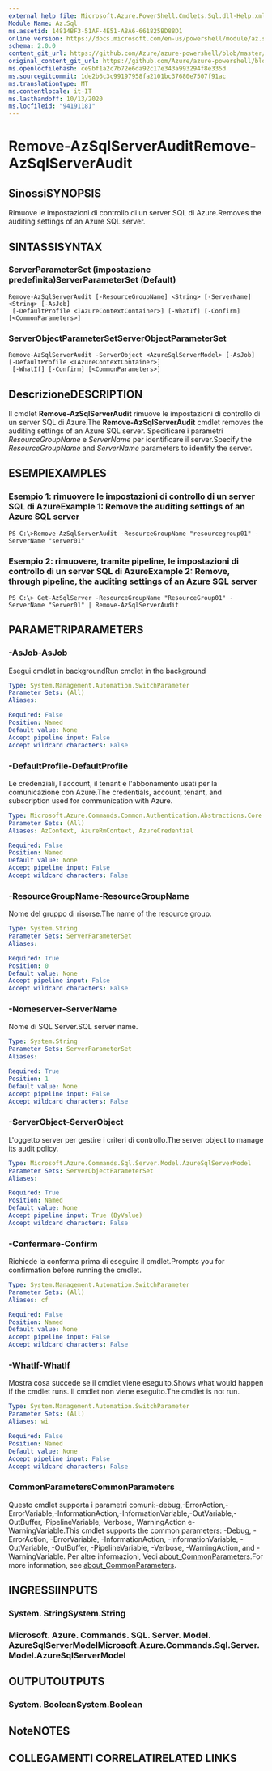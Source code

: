 ```yaml
---
external help file: Microsoft.Azure.PowerShell.Cmdlets.Sql.dll-Help.xml
Module Name: Az.Sql
ms.assetid: 14814BF3-51AF-4E51-A8A6-661825BD88D1
online version: https://docs.microsoft.com/en-us/powershell/module/az.sql/Remove-AzSqlServerAudit
schema: 2.0.0
content_git_url: https://github.com/Azure/azure-powershell/blob/master/src/Sql/Sql/help/Remove-AzSqlServerAudit.md
original_content_git_url: https://github.com/Azure/azure-powershell/blob/master/src/Sql/Sql/help/Remove-AzSqlServerAudit.md
ms.openlocfilehash: ce9bf1a2c7b72e6da92c17e343a993294f8e335d
ms.sourcegitcommit: 1de2b6c3c99197958fa2101bc37680e7507f91ac
ms.translationtype: MT
ms.contentlocale: it-IT
ms.lasthandoff: 10/13/2020
ms.locfileid: "94191181"
---
```

# <span data-ttu-id="3d2a1-101">Remove-AzSqlServerAudit</span><span class="sxs-lookup"><span data-stu-id="3d2a1-101">Remove-AzSqlServerAudit</span></span>

## <span data-ttu-id="3d2a1-102">Sinossi</span><span class="sxs-lookup"><span data-stu-id="3d2a1-102">SYNOPSIS</span></span>
<span data-ttu-id="3d2a1-103">Rimuove le impostazioni di controllo di un server SQL di Azure.</span><span class="sxs-lookup"><span data-stu-id="3d2a1-103">Removes the auditing settings of an Azure SQL server.</span></span>

## <span data-ttu-id="3d2a1-104">SINTASSI</span><span class="sxs-lookup"><span data-stu-id="3d2a1-104">SYNTAX</span></span>

### <span data-ttu-id="3d2a1-105">ServerParameterSet (impostazione predefinita)</span><span class="sxs-lookup"><span data-stu-id="3d2a1-105">ServerParameterSet (Default)</span></span>
```
Remove-AzSqlServerAudit [-ResourceGroupName] <String> [-ServerName] <String> [-AsJob]
 [-DefaultProfile <IAzureContextContainer>] [-WhatIf] [-Confirm] [<CommonParameters>]
```

### <span data-ttu-id="3d2a1-106">ServerObjectParameterSet</span><span class="sxs-lookup"><span data-stu-id="3d2a1-106">ServerObjectParameterSet</span></span>
```
Remove-AzSqlServerAudit -ServerObject <AzureSqlServerModel> [-AsJob] [-DefaultProfile <IAzureContextContainer>]
 [-WhatIf] [-Confirm] [<CommonParameters>]
```

## <span data-ttu-id="3d2a1-107">Descrizione</span><span class="sxs-lookup"><span data-stu-id="3d2a1-107">DESCRIPTION</span></span>
<span data-ttu-id="3d2a1-108">Il cmdlet **Remove-AzSqlServerAudit** rimuove le impostazioni di controllo di un server SQL di Azure.</span><span class="sxs-lookup"><span data-stu-id="3d2a1-108">The **Remove-AzSqlServerAudit** cmdlet removes the auditing settings of an Azure SQL server.</span></span>
<span data-ttu-id="3d2a1-109">Specificare i parametri *ResourceGroupName* e *ServerName* per identificare il server.</span><span class="sxs-lookup"><span data-stu-id="3d2a1-109">Specify the *ResourceGroupName* and *ServerName* parameters to identify the server.</span></span>

## <span data-ttu-id="3d2a1-110">ESEMPI</span><span class="sxs-lookup"><span data-stu-id="3d2a1-110">EXAMPLES</span></span>

### <span data-ttu-id="3d2a1-111">Esempio 1: rimuovere le impostazioni di controllo di un server SQL di Azure</span><span class="sxs-lookup"><span data-stu-id="3d2a1-111">Example 1: Remove the auditing settings of an Azure SQL server</span></span>
```
PS C:\>Remove-AzSqlServerAudit -ResourceGroupName "resourcegroup01" -ServerName "server01"
```

### <span data-ttu-id="3d2a1-112">Esempio 2: rimuovere, tramite pipeline, le impostazioni di controllo di un server SQL di Azure</span><span class="sxs-lookup"><span data-stu-id="3d2a1-112">Example 2: Remove, through pipeline, the auditing settings of an Azure SQL server</span></span>
```
PS C:\> Get-AzSqlServer -ResourceGroupName "ResourceGroup01" -ServerName "Server01" | Remove-AzSqlServerAudit
```

## <span data-ttu-id="3d2a1-113">PARAMETRI</span><span class="sxs-lookup"><span data-stu-id="3d2a1-113">PARAMETERS</span></span>

### <span data-ttu-id="3d2a1-114">-AsJob</span><span class="sxs-lookup"><span data-stu-id="3d2a1-114">-AsJob</span></span>
<span data-ttu-id="3d2a1-115">Esegui cmdlet in background</span><span class="sxs-lookup"><span data-stu-id="3d2a1-115">Run cmdlet in the background</span></span>

```yaml
Type: System.Management.Automation.SwitchParameter
Parameter Sets: (All)
Aliases:

Required: False
Position: Named
Default value: None
Accept pipeline input: False
Accept wildcard characters: False
```

### <span data-ttu-id="3d2a1-116">-DefaultProfile</span><span class="sxs-lookup"><span data-stu-id="3d2a1-116">-DefaultProfile</span></span>
<span data-ttu-id="3d2a1-117">Le credenziali, l'account, il tenant e l'abbonamento usati per la comunicazione con Azure.</span><span class="sxs-lookup"><span data-stu-id="3d2a1-117">The credentials, account, tenant, and subscription used for communication with Azure.</span></span>

```yaml
Type: Microsoft.Azure.Commands.Common.Authentication.Abstractions.Core.IAzureContextContainer
Parameter Sets: (All)
Aliases: AzContext, AzureRmContext, AzureCredential

Required: False
Position: Named
Default value: None
Accept pipeline input: False
Accept wildcard characters: False
```

### <span data-ttu-id="3d2a1-118">-ResourceGroupName</span><span class="sxs-lookup"><span data-stu-id="3d2a1-118">-ResourceGroupName</span></span>
<span data-ttu-id="3d2a1-119">Nome del gruppo di risorse.</span><span class="sxs-lookup"><span data-stu-id="3d2a1-119">The name of the resource group.</span></span>

```yaml
Type: System.String
Parameter Sets: ServerParameterSet
Aliases:

Required: True
Position: 0
Default value: None
Accept pipeline input: False
Accept wildcard characters: False
```

### <span data-ttu-id="3d2a1-120">-Nomeserver</span><span class="sxs-lookup"><span data-stu-id="3d2a1-120">-ServerName</span></span>
<span data-ttu-id="3d2a1-121">Nome di SQL Server.</span><span class="sxs-lookup"><span data-stu-id="3d2a1-121">SQL server name.</span></span>

```yaml
Type: System.String
Parameter Sets: ServerParameterSet
Aliases:

Required: True
Position: 1
Default value: None
Accept pipeline input: False
Accept wildcard characters: False
```

### <span data-ttu-id="3d2a1-122">-ServerObject</span><span class="sxs-lookup"><span data-stu-id="3d2a1-122">-ServerObject</span></span>
<span data-ttu-id="3d2a1-123">L'oggetto server per gestire i criteri di controllo.</span><span class="sxs-lookup"><span data-stu-id="3d2a1-123">The server object to manage its audit policy.</span></span>

```yaml
Type: Microsoft.Azure.Commands.Sql.Server.Model.AzureSqlServerModel
Parameter Sets: ServerObjectParameterSet
Aliases:

Required: True
Position: Named
Default value: None
Accept pipeline input: True (ByValue)
Accept wildcard characters: False
```

### <span data-ttu-id="3d2a1-124">-Confermare</span><span class="sxs-lookup"><span data-stu-id="3d2a1-124">-Confirm</span></span>
<span data-ttu-id="3d2a1-125">Richiede la conferma prima di eseguire il cmdlet.</span><span class="sxs-lookup"><span data-stu-id="3d2a1-125">Prompts you for confirmation before running the cmdlet.</span></span>

```yaml
Type: System.Management.Automation.SwitchParameter
Parameter Sets: (All)
Aliases: cf

Required: False
Position: Named
Default value: None
Accept pipeline input: False
Accept wildcard characters: False
```

### <span data-ttu-id="3d2a1-126">-WhatIf</span><span class="sxs-lookup"><span data-stu-id="3d2a1-126">-WhatIf</span></span>
<span data-ttu-id="3d2a1-127">Mostra cosa succede se il cmdlet viene eseguito.</span><span class="sxs-lookup"><span data-stu-id="3d2a1-127">Shows what would happen if the cmdlet runs.</span></span> <span data-ttu-id="3d2a1-128">Il cmdlet non viene eseguito.</span><span class="sxs-lookup"><span data-stu-id="3d2a1-128">The cmdlet is not run.</span></span>

```yaml
Type: System.Management.Automation.SwitchParameter
Parameter Sets: (All)
Aliases: wi

Required: False
Position: Named
Default value: None
Accept pipeline input: False
Accept wildcard characters: False
```

### <span data-ttu-id="3d2a1-129">CommonParameters</span><span class="sxs-lookup"><span data-stu-id="3d2a1-129">CommonParameters</span></span>
<span data-ttu-id="3d2a1-130">Questo cmdlet supporta i parametri comuni:-debug,-ErrorAction,-ErrorVariable,-InformationAction,-InformationVariable,-OutVariable,-OutBuffer,-PipelineVariable,-Verbose,-WarningAction e-WarningVariable.</span><span class="sxs-lookup"><span data-stu-id="3d2a1-130">This cmdlet supports the common parameters: -Debug, -ErrorAction, -ErrorVariable, -InformationAction, -InformationVariable, -OutVariable, -OutBuffer, -PipelineVariable, -Verbose, -WarningAction, and -WarningVariable.</span></span> <span data-ttu-id="3d2a1-131">Per altre informazioni, Vedi [about_CommonParameters](http://go.microsoft.com/fwlink/?LinkID=113216).</span><span class="sxs-lookup"><span data-stu-id="3d2a1-131">For more information, see [about_CommonParameters](http://go.microsoft.com/fwlink/?LinkID=113216).</span></span>

## <span data-ttu-id="3d2a1-132">INGRESSI</span><span class="sxs-lookup"><span data-stu-id="3d2a1-132">INPUTS</span></span>

### <span data-ttu-id="3d2a1-133">System. String</span><span class="sxs-lookup"><span data-stu-id="3d2a1-133">System.String</span></span>

### <span data-ttu-id="3d2a1-134">Microsoft. Azure. Commands. SQL. Server. Model. AzureSqlServerModel</span><span class="sxs-lookup"><span data-stu-id="3d2a1-134">Microsoft.Azure.Commands.Sql.Server.Model.AzureSqlServerModel</span></span>

## <span data-ttu-id="3d2a1-135">OUTPUT</span><span class="sxs-lookup"><span data-stu-id="3d2a1-135">OUTPUTS</span></span>

### <span data-ttu-id="3d2a1-136">System. Boolean</span><span class="sxs-lookup"><span data-stu-id="3d2a1-136">System.Boolean</span></span>

## <span data-ttu-id="3d2a1-137">Note</span><span class="sxs-lookup"><span data-stu-id="3d2a1-137">NOTES</span></span>

## <span data-ttu-id="3d2a1-138">COLLEGAMENTI CORRELATI</span><span class="sxs-lookup"><span data-stu-id="3d2a1-138">RELATED LINKS</span></span>
